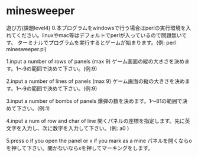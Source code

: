 minesweeper
===========
遊び方(課題level4)
0.本プログラムをwindowsで行う場合はperlの実行環境を入れてください。linuxやmac等はデフォルトでperlが入っているので問題無いです。
ターミナルでプログラムを実行するとゲームが始まります。(例: perl minesweeper.pl)

1.input a number of rows of panels (max 9)
ゲーム画面の縦の大きさを決めます。1〜9の範囲で決めて下さい。(例:9)

2.input a number of lines of panels (max 9)
ゲーム画面の縦の大きさを決めます。1〜9の範囲で決めて下さい。(例:9)

3.input a number of bombs of panels
爆弾の数を決めます。1〜81の範囲で決めて下さい。(例:1)

4.input a num of row and char of line
開くパネルの座標を指定します。先に英文字を入力し、次に数字を入力して下さい。(例: a0 )

5.press o if you open the panel or x if you mark as a mine
パネルを開くならoを押して下さい。開かないならxを押してマーキングをします。